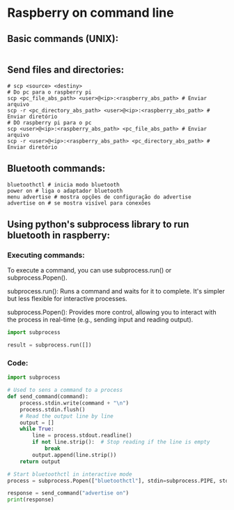 # Raspberry on command line

## Basic commands (UNIX):
```shell

```

## Send files and directories:
```shell
# scp <source> <destiny>
# Do pc para o raspberry pi
scp <pc_file_abs_path> <user>@<ip>:<raspberry_abs_path> # Enviar arquivo
scp -r <pc_directory_abs_path> <user>@<ip>:<raspberry_abs_path> # Enviar diretório
# DO raspberry pi para o pc
scp <user>@<ip>:<raspberry_abs_path> <pc_file_abs_path> # Enviar arquivo
scp -r <user>@<ip>:<raspberry_abs_path> <pc_directory_abs_path> # Enviar diretório
```

## Bluetooth commands:

```shell
bluetoothctl # inicia modo bluetooth
power on # liga o adaptador bluetooth
menu advertise # mostra opções de configuração do advertise
advertise on # se mostra visível para conexões
```

## Using python's subprocess library to run bluetooth in raspberry:

### Executing commands:
To execute a command, you can use subprocess.run() or subprocess.Popen().

subprocess.run(): Runs a command and waits for it to complete. It's simpler but less flexible for interactive processes.

subprocess.Popen(): Provides more control, allowing you to interact with the process in real-time (e.g., sending input and reading output).

```python
import subprocess

result = subprocess.run([])
```

### Code:

```python
import subprocess

# Used to sens a command to a process
def send_command(command):
    process.stdin.write(command + "\n")
    process.stdin.flush()
    # Read the output line by line
    output = []
    while True:
        line = process.stdout.readline()
        if not line.strip():  # Stop reading if the line is empty
            break
        output.append(line.strip())
    return output

# Start bluetoothctl in interactive mode
process = subprocess.Popen(["bluetoothctl"], stdin=subprocess.PIPE, stdout=subprocess.PIPE, stderr=subprocess.PIPE, text=True)

response = send_command("advertise on")
print(response)
```